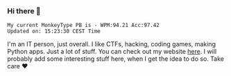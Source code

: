 ### Hi there 👋
<!-- PB START -->
```
My current MonkeyType PB is - WPM:94.21 Acc:97.42
Updated on: 15:23:30 CEST Time
```
<!-- PB END -->
I'm an IT person, just overall. I like CTFs, hacking, coding games, making Python apps. Just a lot of stuff.
You can check out my website [here](https://skill3472.github.io/).
I will probably add some interesting stuff here, when I get the idea to do so. Take care ❤️

